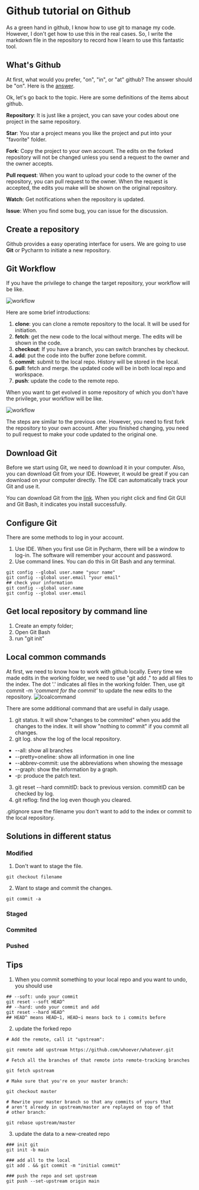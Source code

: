# Github tutorial on Github
As a green hand in github, I know how to use git to manage my code. However, I don't get how to use this in the real cases. So, I write the markdown file in the repository to record how I learn to use this fantastic tool.

## What's Github
At first, what would you prefer, "on", "in", or "at" github? The answer should be "on". Here is the [answer](https://ell.stackexchange.com/questions/89101/in-on-or-at-github).

Ok, let's go back to the topic. Here are some definitions of the items about github.

**Repository**: It is just like a project, you can save your codes about one project in the same repository.

**Star**: You star a project means you like the project and put into your "favorite" folder.

**Fork**: Copy the project to your own account. The edits on the forked repository will not be changed unless you send a request to the owner and the owner accepts.

**Pull request**: When you want to upload your code to the owner of the repository, you can pull request to the owner. When the request is accepted, the edits you make will be shown on the original repository.

**Watch**: Get notifications when the repository is updated.

**Issue**: When you find some bug, you can issue for the discussion.

## Create a repository
Github provides a easy operating interface for users. We are going to use **Git** or Pycharm to initiate a new repository.

## Git Workflow
If you have the privilege to change the target repository, your workflow will be like.

![workflow](image/git_workflow1.jpg)

Here are some brief introductions:
1. **clone**: you can clone a remote repository to the local. It will be used for initiation.
2. **fetch**: get the new code to the local without merge. The edits will be shown in the code.
3. **checkout**: If you have a branch, you can switch branches by checkout.
4. **add**: put the code into the buffer zone before commit.
5. **commit**: submit to the local repo. History will be stored in the local.
6. **pull**: fetch and merge. the updated code will be in both local repo and workspace.
7. **push**: update the code to the remote repo.

When you want to get evolved in some repository of which you don't have the privilege, your workflow will be like.

![workflow](image/git_workflow2.png)

The steps are similar to the previous one. However, you need to first fork the repository to your own account. After you finished changing, you need to pull request to make your code updated to the original one.

## Download Git
Before we start using Git, we need to download it in your computer. Also, you can download Git from your IDE. However, it would be great if you can download on your computer directly. The IDE can automatically track your Git and use it.

You can download Git from the [link](https://git-scm.com/downloads). When you right click and find Git GUI and Git Bash, it indicates you install successfully.

## Configure Git
There are some methods to log in your account.
1. Use IDE. When you first use Git in Pycharm, there will be a window to log-in. The software will remember your account and password.
2. Use command lines. You can do this in Git Bash and any terminal.
```angular2html
git config --global user.name "your name"
git config --global user.email "your email"
## check your information
git config --global user.name
git config --global user.email
```

## Get local repository by command line
1. Create an empty folder;
2. Open Git Bash
3. run "git init"

## Local common commands
At first, we need to know how to work with github locally. Every time we made edits in the working folder, we need to use "git add ." to add all files to the index. The dot '.' indicates all files in the working folder. Then, use git commit -m _'comment for the commit'_ to update the new edits to the repository.
![lcoalcommand](image/repo_command.png)

There are some additional command that are useful in daily usage.
1. git status. It will show "changes to be commited" when you add the changes to the index. It will show "nothing to commit" if you commit all changes.
2. git log. show the log of the local repository.
- --all: show all branches
- --pretty=oneline: show all information in one line
- --abbrev-commit: use the abbreviations when showing the message
- --graph: show the information by a graph.
- -p: produce the patch text.
3. git reset --hard commitID: back to previous version. commitID can be checked by log.
4. git reflog: find the log even though you cleared.

.gitignore save the filename you don't want to add to the index or commit to the local repository.

## Solutions in different status
### Modified
1. Don't want to stage the file.
```angular2html
git checkout filename
```
2. Want to stage and commit the changes.
```angular2html
git commit -a
```
### Staged

### Commited

### Pushed

## Tips
1. When you commit something to your local repo and you want to undo, you should use
```angular2html
## --soft: undo your commit
git reset --soft HEAD^
## --hard: undo your commit and add
git reset --hard HEAD^
## HEAD^ means HEAD~1, HEAD~i means back to i commits before 
```
2. update the forked repo
```angular2html
# Add the remote, call it "upstream":

git remote add upstream https://github.com/whoever/whatever.git

# Fetch all the branches of that remote into remote-tracking branches

git fetch upstream

# Make sure that you're on your master branch:

git checkout master

# Rewrite your master branch so that any commits of yours that
# aren't already in upstream/master are replayed on top of that
# other branch:

git rebase upstream/master
```
3. update the data to a new-created repo
```angular2html
### init git
git init -b main

### add all to the local 
git add . && git commit -m "initial commit"

### push the repo and set upstream
git push --set-upstream origin main
```